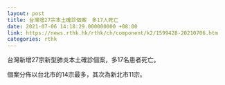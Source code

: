 ```yaml
---
layout: post
title: 台灣增27宗本土確診個案　多17人死亡
date: 2021-07-06 14:18:29.000000000 +08:00
link: https://news.rthk.hk/rthk/ch/component/k2/1599428-20210706.htm
categories: rthk
---
```


台灣新增27宗新型肺炎本土確診個案，多17名患者死亡。

個案分佈以台北市的14宗最多，其次為新北市11宗。
